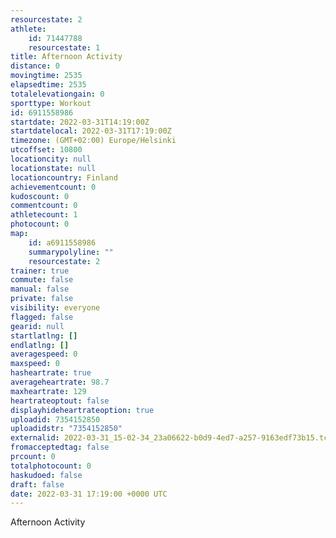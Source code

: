 ```yaml
---
resourcestate: 2
athlete:
    id: 71447788
    resourcestate: 1
title: Afternoon Activity
distance: 0
movingtime: 2535
elapsedtime: 2535
totalelevationgain: 0
sporttype: Workout
id: 6911558986
startdate: 2022-03-31T14:19:00Z
startdatelocal: 2022-03-31T17:19:00Z
timezone: (GMT+02:00) Europe/Helsinki
utcoffset: 10800
locationcity: null
locationstate: null
locationcountry: Finland
achievementcount: 0
kudoscount: 0
commentcount: 0
athletecount: 1
photocount: 0
map:
    id: a6911558986
    summarypolyline: ""
    resourcestate: 2
trainer: true
commute: false
manual: false
private: false
visibility: everyone
flagged: false
gearid: null
startlatlng: []
endlatlng: []
averagespeed: 0
maxspeed: 0
hasheartrate: true
averageheartrate: 98.7
maxheartrate: 129
heartrateoptout: false
displayhideheartrateoption: true
uploadid: 7354152850
uploadidstr: "7354152850"
externalid: 2022-03-31_15-02-34_23a06622-b0d9-4ed7-a257-9163edf73b15.tcx
fromacceptedtag: false
prcount: 0
totalphotocount: 0
haskudoed: false
draft: false
date: 2022-03-31 17:19:00 +0000 UTC
---
```

Afternoon Activity